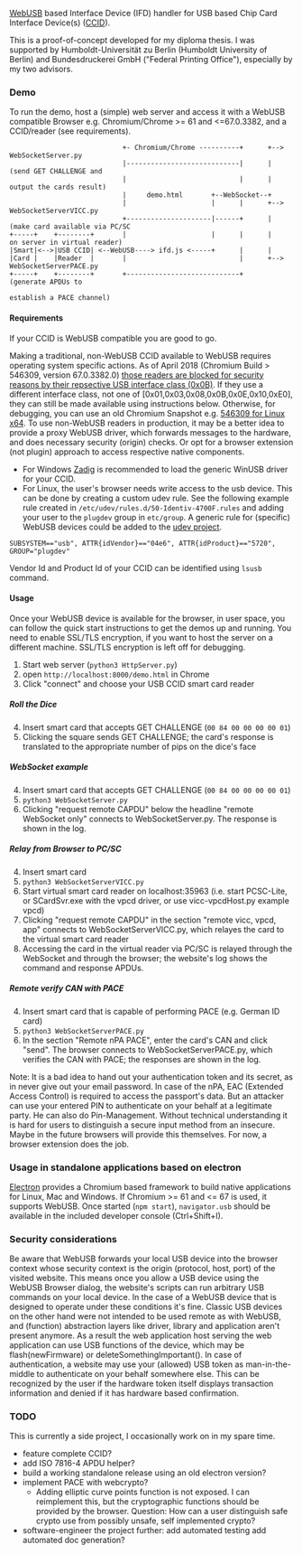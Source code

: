 [WebUSB] based Interface Device (IFD) handler for USB based Chip Card Interface Device(s) ([CCID]).

This is a proof-of-concept developed for my diploma thesis. I was supported by Humboldt-Universität zu Berlin (Humboldt University of Berlin) and Bundesdruckerei GmbH ("Federal Printing Office"), especially by my two advisors.

[WebUSB]: https://wicg.github.io/webusb/
[CCID]: http://www.usb.org/developers/docs/devclass_docs/DWG_Smart-Card_CCID_Rev110.pdf

### Demo ###
To run the demo, host a (simple) web server and access it with a WebUSB compatible Browser e.g. Chromium/Chrome >= 61 and <=67.0.3382, and a CCID/reader (see requirements).

```
                            +- Chromium/Chrome ----------+      +--> WebSocketServer.py
                            |----------------------------|      |    (send GET CHALLENGE and
                            |                            |      |     output the cards result)
                            |     demo.html       +--WebSocket--+
                            |                     |      |      +--> WebSocketServerVICC.py
                            +---------------------|------+      |    (make card available via PC/SC
+-----+    +--------+       |                     |      |      |     on server in virtual reader)
|Smart|<-->|USB CCID| <--WebUSB----> ifd.js <-----+      |      |
|Card |    |Reader  |       |                            |      +--> WebSocketServerPACE.py
+-----+    +--------+       +----------------------------+           (generate APDUs to
                                                                      establish a PACE channel)
```

#### Requirements ####
If your CCID is WebUSB compatible you are good to go.

Making a traditional, non-WebUSB CCID available to WebUSB requires operating system specific actions. As of April 2018 (Chromium Build > 546309, version 67.0.3382.0) [those readers are blocked for security reasons by their repsective USB interface class (0x0B)](https://chromium.googlesource.com/chromium/src/+/537313cf17960ed943eb82cc696a781ef8769331). If they use a different interface class, not one of [0x01,0x03,0x08,0x0B,0x0E,0x10,0xE0], they can still be made available using instructions below. Otherwise, for debugging, you can use an old Chromium Snapshot e.g. [546309 for Linux x64](https://commondatastorage.googleapis.com/chromium-browser-snapshots/index.html?prefix=Linux_x64/546309/).
To use non-WebUSB readers in production, it may be a better idea to provide a proxy WebUSB driver, which forwards messages to the hardware, and does necessary security (origin) checks. Or opt for a browser extension (not plugin) approach to access respective native components.

- For Windows [Zadig](http://zadig.akeo.ie/) is recommended to load the generic WinUSB driver for your CCID.
- For Linux, the user's browser needs write access to the usb device. This can be done by creating a custom udev rule. See the following example rule created in `/etc/udev/rules.d/50-Identiv-4700F.rules` and adding your user to the `plugdev` group in `etc/group`. A generic rule for (specific) WebUSB devices could be added to the [udev project].
```
SUBSYSTEM=="usb", ATTR{idVendor}=="04e6", ATTR{idProduct}=="5720", GROUP="plugdev"
```
Vendor Id and Product Id of your CCID can be identified using `lsusb` command.

[udev project]: http://linux-hotplug.sourceforge.net/

#### Usage ####
Once your WebUSB device is available for the browser, in user space, you can follow the quick start instructions to get the demos up and running. You need to enable SSL/TLS encryption, if you want to host the server on a different machine. SSL/TLS encryption is left off for debugging.

1. Start web server (`python3 HttpServer.py`)
2. open `http://localhost:8000/demo.html` in Chrome
3. Click "connect" and choose your USB CCID smart card reader

##### Roll the Dice #####
4. Insert smart card that accepts GET CHALLENGE (`00 84 00 00 00 00 01`)
5. Clicking the square sends GET CHALLENGE; the card's response is translated to the appropriate number of pips on the dice's face

##### WebSocket example #####
4. Insert smart card that accepts GET CHALLENGE (`00 84 00 00 00 00 01`)
5. `python3 WebSocketServer.py`
6. Clicking "request remote CAPDU" below the headline "remote WebSocket only" connects to WebSocketServer.py. The response is shown in the log.

##### Relay from Browser to PC/SC #####
4. Insert smart card
5. `python3 WebSocketServerVICC.py`
6. Start virtual smart card reader on localhost:35963 (i.e. start PCSC-Lite, or SCardSvr.exe with the vpcd driver, or use vicc-vpcdHost.py example vpcd)
7. Clicking "request remote CAPDU" in the section "remote vicc, vpcd, app" connects to WebSocketServerVICC.py, which relayes the card to the virtual smart card reader
8. Accessing the card in the virtual reader via PC/SC is relayed through the WebSocket and through the browser; the website's log shows the command and response APDUs.

##### Remote verify CAN with PACE #####
4. Insert smart card that is capable of performing PACE (e.g. German ID card)
5. `python3 WebSocketServerPACE.py`
6. In the section "Remote nPA PACE", enter the card's CAN and click "send". The browser connects to WebSocketServerPACE.py, which verifies the CAN with PACE; the responses are shown in the log.

Note: It is a bad idea to hand out your authentication token and its secret, as in never give out your email password. In case of the nPA, EAC (Extended Access Control) is required to access the passport's data. But an attacker can use your entered PIN to authenticate on your behalf at a legitimate party. He can also do Pin-Management. Without technical understanding it is hard for users to distinguish a secure input method from an insecure. Maybe in the future browsers will provide this themselves. For now, a browser extension does the job.

### Usage in standalone applications based on electron ###
[Electron] provides a Chromium based framework to build native applications for Linux, Mac and Windows. If Chromium >= 61 and <= 67 is used, it supports WebUSB. Once started (`npm start`), `navigator.usb` should be available in the included developer console (Ctrl+Shift+I).

[electron]: https://electronjs.org/
[quick-start example]: https://github.com/electron/electron-quick-start

### Security considerations ###
Be aware that WebUSB forwards your local USB device into the browser context whose security context is the origin (protocol, host, port) of the visited website. This means once you allow a USB device using the WebUSB Browser dialog, the website's scripts can run arbitrary USB commands on your local device. In the case of a WebUSB device that is designed to operate under these conditions it's fine.
Classic USB devices on the other hand were not intended to be used remote as with WebUSB, and (function) abstraction layers like driver, library and application aren't present anymore. As a result the web application host serving the web application can use USB functions of the device, which may be flash(newFirmware) or deleteSomethingImportant().
In case of authentication, a website may use your (allowed) USB token as man-in-the-middle to authenticate on your behalf somewhere else. This can be recognized by the user if the hardware token itself displays transaction information and denied if it has hardware based confirmation.

### TODO ###
This is currently a side project, I occasionally work on in my spare time.
- feature complete CCID?
- add ISO 7816-4 APDU helper?
- build a working standalone release using an old electron version?
- implement PACE with webcrypto?
  + Adding elliptic curve points function is not exposed. I can reimplement this, but the cryptographic functions should be provided by the browser. Question: How can a user distinguish safe crypto use from possibly unsafe, self implemented crypto?
- software-engineer the project further: add automated testing add automated doc generation?
